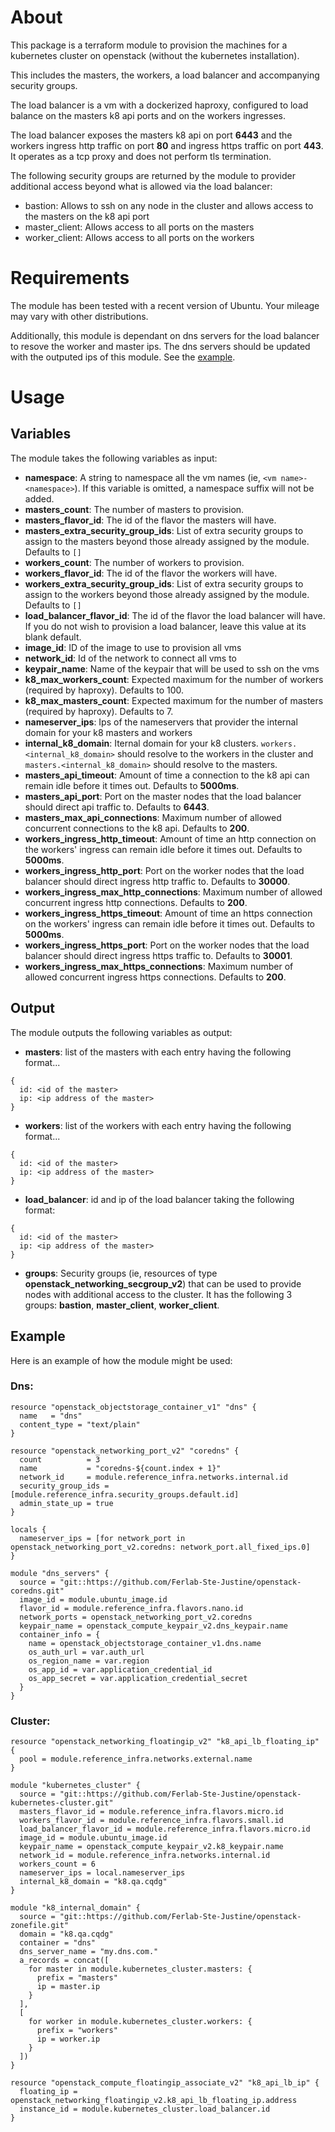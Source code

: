 # About

This package is a terraform module to provision the machines for a kubernetes cluster on openstack (without the kubernetes installation).

This includes the masters, the workers, a load balancer and accompanying security groups.

The load balancer is a vm with a dockerized haproxy, configured to load balance on the masters k8 api ports and on the workers ingresses. 

The load balancer exposes the masters k8 api on port **6443** and the workers ingress http traffic on port **80** and ingress https traffic on port **443**. It operates as a tcp proxy and does not perform tls termination.

The following security groups are returned by the module to provider additional access beyond what is allowed via the load balancer:
- bastion: Allows to ssh on any node in the cluster and allows access to the masters on the k8 api port
- master_client: Allows access to all ports on the masters
- worker_client: Allows access to all ports on the workers

# Requirements

The module has been tested with a recent version of Ubuntu. Your mileage may vary with other distributions.

Additionally, this module is dependant on dns servers for the load balancer to resove the worker and master ips. The dns servers should be updated with the outputed ips of this module. See the [example](##Example).

# Usage

## Variables

The module takes the following variables as input:

- **namespace**: A string to namespace all the vm names (ie, `<vm name>-<namespace>`). If this variable is omitted, a namespace suffix will not be added.
- **masters_count**: The number of masters to provision.
- **masters_flavor_id**: The id of the flavor the masters will have.
- **masters_extra_security_group_ids**: List of extra security groups to assign to the masters beyond those already assigned by the module. Defaults to `[]`
- **workers_count**: The number of workers to provision.
- **workers_flavor_id**: The id of the flavor the workers will have.
- **workers_extra_security_group_ids**: List of extra security groups to assign to the workers beyond those already assigned by the module. Defaults to `[]`
- **load_balancer_flavor_id**: The id of the flavor the load balancer will have. If you do not wish to provision a load balancer, leave this value at its blank default.
- **image_id**: ID of the image to use to provision all vms
- **network_id**: Id of the network to connect all vms to
- **keypair_name**: Name of the keypair that will be used to ssh on the vms
- **k8_max_workers_count**: Expected maximum for the number of workers (required by haproxy). Defaults to 100.
- **k8_max_masters_count**: Expected maximum for the number of masters (required by haproxy). Defaults to 7.
- **nameserver_ips**: Ips of the nameservers that provider the internal domain for your k8 masters and workers
- **internal_k8_domain**: Iternal domain for your k8 clusters. ```workers.<internal_k8_domain>``` should resolve to the workers in the cluster and ```masters.<internal_k8_domain>``` should resolve to the masters.
- **masters_api_timeout**: Amount of time a connection to the k8 api can remain idle before it times out. Defaults to **5000ms**.
- **masters_api_port**: Port on the master nodes that the load balancer should direct api traffic to. Defaults to **6443**.
- **masters_max_api_connections**: Maximum number of allowed concurrent connections to the k8 api. Defaults to **200**.
- **workers_ingress_http_timeout**: Amount of time an http connection on the workers' ingress can remain idle before it times out. Defaults to **5000ms**.
- **workers_ingress_http_port**: Port on the worker nodes that the load balancer should direct ingress http traffic to. Defaults to **30000**.
- **workers_ingress_max_http_connections**: Maximum number of allowed concurrent ingress http connections. Defaults to **200**.
- **workers_ingress_https_timeout**: Amount of time an https connection on the workers' ingress can remain idle before it times out. Defaults to **5000ms**.
- **workers_ingress_https_port**: Port on the worker nodes that the load balancer should direct ingress https traffic to. Defaults to **30001**.
- **workers_ingress_max_https_connections**: Maximum number of allowed concurrent ingress https connections. Defaults to **200**.

## Output

The module outputs the following variables as output:
- **masters**: list of the masters with each entry having the following format...
```
{
  id: <id of the master>
  ip: <ip address of the master>
}
```
- **workers**: list of the workers with each entry having the following format...
```
{
  id: <id of the master>
  ip: <ip address of the master>
}
```
- **load_balancer**: id and ip of the load balancer taking the following format:
```
{
  id: <id of the master>
  ip: <ip address of the master>
}
```
- **groups**: Security groups (ie, resources of type **openstack_networking_secgroup_v2**) that can be used to provide nodes with additional access to the cluster. It has the following 3 groups: **bastion**, **master_client**, **worker_client**.

## Example

Here is an example of how the module might be used:

### Dns:
```
resource "openstack_objectstorage_container_v1" "dns" {
  name   = "dns"
  content_type = "text/plain"
}

resource "openstack_networking_port_v2" "coredns" {
  count          = 3
  name           = "coredns-${count.index + 1}"
  network_id     = module.reference_infra.networks.internal.id
  security_group_ids = [module.reference_infra.security_groups.default.id]
  admin_state_up = true
}

locals {
  nameserver_ips = [for network_port in openstack_networking_port_v2.coredns: network_port.all_fixed_ips.0]
}

module "dns_servers" {
  source = "git::https://github.com/Ferlab-Ste-Justine/openstack-coredns.git"
  image_id = module.ubuntu_image.id
  flavor_id = module.reference_infra.flavors.nano.id
  network_ports = openstack_networking_port_v2.coredns
  keypair_name = openstack_compute_keypair_v2.dns_keypair.name
  container_info = {
    name = openstack_objectstorage_container_v1.dns.name
    os_auth_url = var.auth_url
    os_region_name = var.region
    os_app_id = var.application_credential_id
    os_app_secret = var.application_credential_secret
  }
}
```

### Cluster:
```
resource "openstack_networking_floatingip_v2" "k8_api_lb_floating_ip" {
  pool = module.reference_infra.networks.external.name
}

module "kubernetes_cluster" {
  source = "git::https://github.com/Ferlab-Ste-Justine/openstack-kubernetes-cluster.git"
  masters_flavor_id = module.reference_infra.flavors.micro.id
  workers_flavor_id = module.reference_infra.flavors.small.id
  load_balancer_flavor_id = module.reference_infra.flavors.micro.id
  image_id = module.ubuntu_image.id
  keypair_name = openstack_compute_keypair_v2.k8_keypair.name
  network_id = module.reference_infra.networks.internal.id
  workers_count = 6
  nameserver_ips = local.nameserver_ips
  internal_k8_domain = "k8.qa.cqdg"
}

module "k8_internal_domain" {
  source = "git::https://github.com/Ferlab-Ste-Justine/openstack-zonefile.git"
  domain = "k8.qa.cqdg"
  container = "dns"
  dns_server_name = "my.dns.com."
  a_records = concat([
    for master in module.kubernetes_cluster.masters: {
      prefix = "masters"
      ip = master.ip
    }
  ],
  [
    for worker in module.kubernetes_cluster.workers: {
      prefix = "workers"
      ip = worker.ip
    } 
  ])
}

resource "openstack_compute_floatingip_associate_v2" "k8_api_lb_ip" {
  floating_ip = openstack_networking_floatingip_v2.k8_api_lb_floating_ip.address
  instance_id = module.kubernetes_cluster.load_balancer.id
}
```